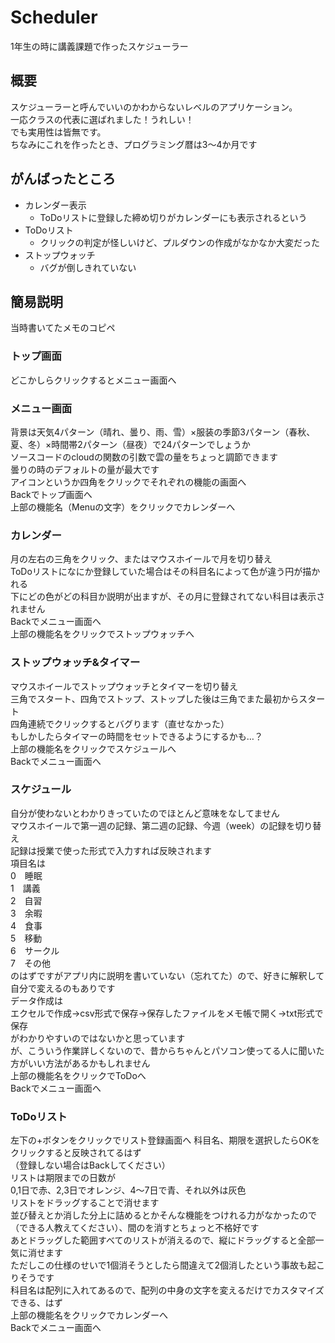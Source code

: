 # Scheduler
1年生の時に講義課題で作ったスケジューラー

## 概要
スケジューラーと呼んでいいのかわからないレベルのアプリケーション。  
一応クラスの代表に選ばれました！うれしい！  
でも実用性は皆無です。  
ちなみにこれを作ったとき、プログラミング暦は3～4か月です

## がんばったところ
* カレンダー表示
	* ToDoリストに登録した締め切りがカレンダーにも表示されるという
* ToDoリスト
	* クリックの判定が怪しいけど、プルダウンの作成がなかなか大変だった
* ストップウォッチ
	* バグが倒しきれていない

## 簡易説明
当時書いてたメモのコピペ
### トップ画面
どこかしらクリックするとメニュー画面へ
### メニュー画面
背景は天気4パターン（晴れ、曇り、雨、雪）×服装の季節3パターン（春秋、夏、冬）×時間帯2パターン（昼夜）で24パターンでしょうか  
ソースコードのcloudの関数の引数で雲の量をちょっと調節できます  
曇りの時のデフォルトの量が最大です  
アイコンというか四角をクリックでそれぞれの機能の画面へ  
Backでトップ画面へ  
上部の機能名（Menuの文字）をクリックでカレンダーへ
### カレンダー
月の左右の三角をクリック、またはマウスホイールで月を切り替え  
ToDoリストになにか登録していた場合はその科目名によって色が違う円が描かれる  
下にどの色がどの科目か説明が出ますが、その月に登録されてない科目は表示されません  
Backでメニュー画面へ  
上部の機能名をクリックでストップウォッチへ
### ストップウォッチ&タイマー
マウスホイールでストップウォッチとタイマーを切り替え  
三角でスタート、四角でストップ、ストップした後は三角でまた最初からスタート  
四角連続でクリックするとバグります（直せなかった）  
もしかしたらタイマーの時間をセットできるようにするかも…？  
上部の機能名をクリックでスケジュールへ  
Backでメニュー画面へ
### スケジュール
自分が使わないとわかりきっていたのでほとんど意味をなしてません  
マウスホイールで第一週の記録、第二週の記録、今週（week）の記録を切り替え  
記録は授業で使った形式で入力すれば反映されます  
項目名は  
0　睡眠  
1　講義  
2　自習  
3　余暇  
4　食事  
5　移動  
6　サークル  
7　その他  
のはずですがアプリ内に説明を書いていない（忘れてた）ので、好きに解釈して自分で変えるのもありです  
データ作成は  
エクセルで作成→csv形式で保存→保存したファイルをメモ帳で開く→txt形式で保存  
がわかりやすいのではないかと思っています  
が、こういう作業詳しくないので、昔からちゃんとパソコン使ってる人に聞いた方がいい方法があるかもしれません  
上部の機能名をクリックでToDoへ  
Backでメニュー画面へ
### ToDoリスト
左下の+ボタンをクリックでリスト登録画面へ
科目名、期限を選択したらOKをクリックすると反映されてるはず  
（登録しない場合はBackしてください）  
リストは期限までの日数が  
0,1日で赤、2,3日でオレンジ、4～7日で青、それ以外は灰色  
リストをドラッグすることで消せます  
並び替えとか消した分上に詰めるとかそんな機能をつけれる力がなかったので（できる人教えてください）、間のを消すとちょっと不格好です  
あとドラッグした範囲すべてのリストが消えるので、縦にドラッグすると全部一気に消せます  
ただしこの仕様のせいで1個消そうとしたら間違えて2個消したという事故も起こりそうです  
科目名は配列に入れてあるので、配列の中身の文字を変えるだけでカスタマイズできる、はず  
上部の機能名をクリックでカレンダーへ  
Backでメニュー画面へ  
